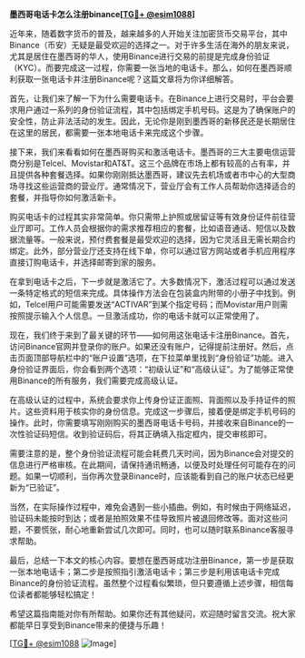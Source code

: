 **墨西哥电话卡怎么注册binance[[TG💪+ @esim1088](https://t.me/s/esim1088)]**

近年来，随着数字货币的普及，越来越多的人开始关注加密货币交易平台，其中Binance（币安）无疑是最受欢迎的选择之一。对于许多生活在海外的朋友来说，尤其是居住在墨西哥的华人，使用Binance进行交易的前提是完成身份验证（KYC）。而要完成这一过程，你需要一张当地的电话卡。那么，如何在墨西哥顺利获取一张电话卡并注册Binance呢？这篇文章将为你详细解答。

首先，让我们来了解一下为什么需要电话卡。在Binance上进行交易时，平台会要求用户通过一系列的身份验证流程，其中包括绑定手机号码。这是为了确保账户的安全性，防止非法活动的发生。因此，无论你是刚到墨西哥的新移民还是长期居住在这里的居民，都需要一张本地电话卡来完成这个步骤。

接下来，我们来看看如何在墨西哥购买和激活电话卡。墨西哥的三大主要电信运营商分别是Telcel、Movistar和AT&T。这三个品牌在市场上都有较高的占有率，并且提供各种套餐选择。如果你刚刚抵达墨西哥，建议先去机场或者市中心的大型商场寻找这些运营商的营业厅。通常情况下，营业厅会有工作人员帮助你选择适合的套餐，并指导你如何激活新卡。

购买电话卡的过程其实非常简单。你只需带上护照或居留证等有效身份证件前往营业厅即可。工作人员会根据你的需求推荐相应的套餐，比如语音通话、短信以及数据流量等。一般来说，预付费套餐是最受欢迎的选择，因为它灵活且无需长期合约绑定。此外，部分营业厅还支持在线下单，你可以通过官方网站或者手机应用程序直接订购电话卡，并选择邮寄到家的服务。

在拿到电话卡之后，下一步就是激活它了。大多数情况下，激活过程可以通过发送一条特定格式的短信来完成。具体操作方法会在包装盒内附带的小册子中找到。例如，Telcel用户可能需要发送“ACTIVAR”到某个指定号码；而Movistar用户则需按照提示输入个人信息。一旦激活成功，你的电话卡就可以正常使用了。

现在，我们终于来到了最关键的环节——如何用这张电话卡注册Binance。首先，访问Binance官网并登录你的账户。如果还没有账户，记得提前注册好。然后，点击页面顶部导航栏中的“账户设置”选项，在下拉菜单里找到“身份验证”功能。进入身份验证界面后，你会看到两个选项：“初级认证”和“高级认证”。为了能够正常使用Binance的所有服务，我们需要完成高级认证。

在高级认证的过程中，系统会要求你上传身份证正面照、背面照以及手持证件的照片。这些资料用于核实你的身份信息。完成这一步骤后，接着便是绑定手机号码的操作。此时，你需要填写刚刚购买的墨西哥电话卡号码，并接收来自Binance的一次性验证码短信。收到验证码后，将其正确填入指定框内，提交审核即可。

需要注意的是，整个身份验证流程可能会耗费几天时间，因为Binance会对提交的信息进行严格审核。在此期间，请保持通讯畅通，以便及时处理任何可能存在的问题。如果一切顺利，当你再次登录Binance时，应该能看到自己的账户状态已经更新为“已验证”。

当然，在实际操作过程中，难免会遇到一些小插曲。例如，有时候由于网络延迟，验证码未能按时到达；或者是拍照效果不佳导致照片被退回修改等。面对这些问题，不要慌张，耐心地重新尝试几次即可。同时，也可以随时联系Binance客服寻求帮助。

最后，总结一下本文的核心内容。要想在墨西哥成功注册Binance，第一步是获取一张本地电话卡；第二步是按照指引激活电话卡；第三步是利用该电话卡完成Binance的身份验证流程。虽然整个过程看似繁琐，但只要遵循上述步骤，相信每位读者都能够轻松搞定！

希望这篇指南能对你有所帮助。如果你还有其他疑问，欢迎随时留言交流。祝大家都能早日享受到Binance带来的便捷与乐趣！

[[TG💪+ @esim1088](https://t.me/s/esim1088) ![Image](https://i.postimg.cc/4NQfJmqS/Snipaste-2025-05-13-00-14-12.png)]